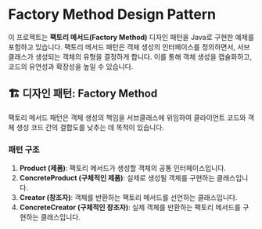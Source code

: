 # Factory Method Design Pattern

이 프로젝트는 **팩토리 메서드(Factory Method)** 디자인 패턴을 Java로 구현한 예제를 포함하고 있습니다. 팩토리 메서드 패턴은 객체 생성의 인터페이스를 정의하면서, 서브클래스가 생성되는 객체의 유형을 결정하게 합니다. 이를 통해 객체 생성을 캡슐화하고, 코드의 유연성과 확장성을 높일 수 있습니다.

## 🏗️ 디자인 패턴: Factory Method

팩토리 메서드 패턴은 객체 생성의 책임을 서브클래스에 위임하여 클라이언트 코드와 객체 생성 코드 간의 결합도를 낮추는 데 목적이 있습니다.

### 패턴 구조
1. **Product (제품)**: 팩토리 메서드가 생성할 객체의 공통 인터페이스입니다.
2. **ConcreteProduct (구체적인 제품)**: 실제로 생성될 객체를 구현하는 클래스입니다.
3. **Creator (창조자)**: 객체를 반환하는 팩토리 메서드를 선언하는 클래스입니다.
4. **ConcreteCreator (구체적인 창조자)**: 실제 객체를 반환하는 팩토리 메서드를 구현하는 클래스입니다.
